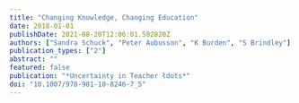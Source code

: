 ```yaml
---
title: "Changing Knowledge, Changing Education"
date: 2018-01-01
publishDate: 2021-08-20T12:06:01.502820Z
authors: ["Sandra Schuck", "Peter Aubusson", "K Burden", "S Brindley"]
publication_types: ["2"]
abstract: ""
featured: false
publication: "*Uncertainty in Teacher łdots*"
doi: "10.1007/978-981-10-8246-7_5"
---
```


